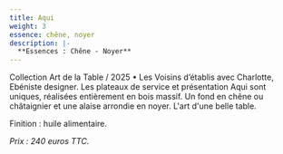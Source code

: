 ```yaml
---
title: Aqui
weight: 3
essence: chêne, noyer
description: |-
  **Essences : Chêne - Noyer**
---
```


Collection Art de la Table / 2025 • Les Voisins d’établis avec Charlotte, Ebéniste designer.
Les plateaux de service et présentation Aqui sont uniques, réalisées entièrement en bois massif.
Un fond en chêne ou châtaignier et une alaise arrondie en noyer.
L'art d'une belle table.

Finition : huile alimentaire. 

*Prix : 240 euros TTC.*
